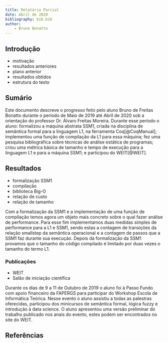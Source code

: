 ```yaml
---
title: Relatório Parcial
date: Abril de 2020
bibliography: bib.bib
author:
	- Bruno Bonatto
---
```


## Introdução



- motivação
- resultados anteriores
- plano anterior
- resultados obtidos
- estrutura do texto

## Sumário
Este documento descreve o progresso feito pelo aluno Bruno de Freitas Bonatto durante o período de Maio de 2019 até Abril de 2020 sob a orientação do professor Dr. Álvaro Freitas Moreira.
Durante esse período o aluno: formalizou a máquina abstrata SSM1, criada na disciplina de semântica formal para a linguagem L1, na ferramenta Coq[@CoqManual];
implementou uma função de compilação da L1 para essa máquina;
fez uma pesquisa bibliográfica sobre técnicas de análise estática de programas;
criou uma métrica básica de tamanho e tempo de execução para a linguagem L1 e para a máquina SSM1;
e participou do WEIT[@WEIT].

## Resultados
- formalização SSM1
- compilação
- biblioteca Big-O
- relação de custo
- relação de tamanho



Com a formalização da SSM1 e a implementação de uma função de compilação temos agora um objeto mais concreto sobre o qual fazer análise de performance.
Para esse fim implementamos duas medidas simples de performance para a L1 e SSM1, sendo estas a contagem de transições da relação smallstep da semântica operacional e
a contagem de passos que a SSM1 faz durante sua execução.
Depois da formalização da SSM1 provamos que o tamanho do código compilado é limitado por duas vezes o tamanho do termo L1.

### Publicações
- WEIT
- Salão de iniciação científica

Durante os dias de 9 a 11 de Outubro de 2019 o aluno foi à Passo Fundo com apoio financeiro da FAPERGS para participar do Workshop Escola de Informática Teórica.
Nesse evento o aluno assistiu a todas as palestras oferecidas, participou dos minicursos de semântica formal, lógica fuzzy e introdução à data science.
O aluno apresentou uma versão preliminar do trabalho publicado nos anais do evento, estes podem ser encontrados no site do WEIT.

## Referências

